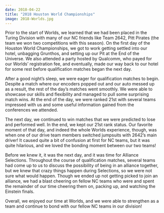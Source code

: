 ```yaml
---
date: 2018-04-22
title: "2018 Houston World Championships"
image: 2018-Worlds.jpg
---
```


Prior to the start of Worlds, we learned that we had been placed in the Turing Division with many of our NC friends like Team 2642, Pitt Pirates (the team we won two competitions with this season). On the first day of the Houston World Championships, we got to work getting settled into our hotel, unbagging Grunthos, and setting up our Pit at the End of the Universe. We also attended a party hosted by Qualcomm, who payed for our Worlds’ registration fee, and eventually, made our way back to our hotel for some rest before qualification matches began the next day.

After a good night’s sleep, we were eager for qualification matches to begin. Despite a match where our encoders popped out and our auto messed up as a result, the rest of the day’s matches went smoothly. We were able to showcase our skills and flexibility and managed to pull some surprising match wins. At the end of the day, we were ranked 21st with several teams impressed with us and some useful information gained from the conferences we attended.

The next day, we continued to win matches that we were predicted to lose and performed well. In the end, we kept our 21st rank status. Our favorite moment of that day, and indeed the whole Worlds experience, though, was when one of our drive team members switched jumpsuits with 2642’s main driver! It caused quite a bit of confusion at first for NC teams, but it was quite hilarious, and we loved the bonding moment between our two teams!

Before we knew it, it was the next day, and it was time for Alliance Selections. Throughout the course of qualification matches, several teams had come up to us to discuss the possibility of being in an alliance together, but we knew that crazy things happen during Selections, so we were not sure what would happen. Though we ended up not getting picked to join an alliance, we had a blast cheering on fellow NC teams who were and spent the remainder of our time cheering them on, packing up, and watching the Einstein finals.

Overall, we enjoyed our time at Worlds, and we were able to strengthen as a team and continue to bond with our fellow NC teams in our division!
